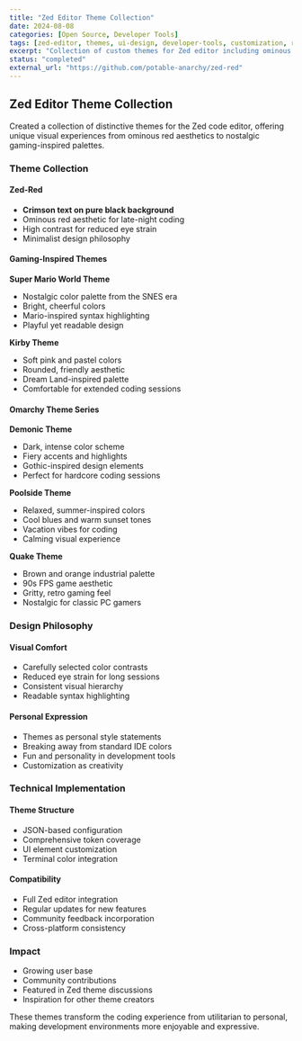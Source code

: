 ```yaml
---
title: "Zed Editor Theme Collection"
date: 2024-08-08
categories: [Open Source, Developer Tools]
tags: [zed-editor, themes, ui-design, developer-tools, customization, rust]
excerpt: "Collection of custom themes for Zed editor including ominous red, retro gaming, and unique visual styles"
status: "completed"
external_url: "https://github.com/potable-anarchy/zed-red"
---
```


## Zed Editor Theme Collection

Created a collection of distinctive themes for the Zed code editor, offering unique visual experiences from ominous red aesthetics to nostalgic gaming-inspired palettes.

### Theme Collection

#### Zed-Red
- **Crimson text on pure black background**
- Ominous red aesthetic for late-night coding
- High contrast for reduced eye strain
- Minimalist design philosophy

#### Gaming-Inspired Themes

**Super Mario World Theme**
- Nostalgic color palette from the SNES era
- Bright, cheerful colors
- Mario-inspired syntax highlighting
- Playful yet readable design

**Kirby Theme**
- Soft pink and pastel colors
- Rounded, friendly aesthetic
- Dream Land-inspired palette
- Comfortable for extended coding sessions

#### Omarchy Theme Series

**Demonic Theme**
- Dark, intense color scheme
- Fiery accents and highlights
- Gothic-inspired design elements
- Perfect for hardcore coding sessions

**Poolside Theme**
- Relaxed, summer-inspired colors
- Cool blues and warm sunset tones
- Vacation vibes for coding
- Calming visual experience

**Quake Theme**
- Brown and orange industrial palette
- 90s FPS game aesthetic
- Gritty, retro gaming feel
- Nostalgic for classic PC gamers

### Design Philosophy

#### Visual Comfort
- Carefully selected color contrasts
- Reduced eye strain for long sessions
- Consistent visual hierarchy
- Readable syntax highlighting

#### Personal Expression
- Themes as personal style statements
- Breaking away from standard IDE colors
- Fun and personality in development tools
- Customization as creativity

### Technical Implementation

#### Theme Structure
- JSON-based configuration
- Comprehensive token coverage
- UI element customization
- Terminal color integration

#### Compatibility
- Full Zed editor integration
- Regular updates for new features
- Community feedback incorporation
- Cross-platform consistency

### Impact
- Growing user base
- Community contributions
- Featured in Zed theme discussions
- Inspiration for other theme creators

These themes transform the coding experience from utilitarian to personal, making development environments more enjoyable and expressive.